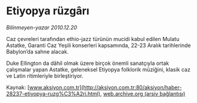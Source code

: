 # Etiyopya rüzgârı

*Bilinmeyen-yazar 2010.12.20*

<font class="agenda2NewsSpot">
 <p class="MsoNormal">
  Caz çevreleri tarafından ethio-jazz türünün mucidi kabul edilen Mulatu Astatke, Garanti Caz Yeşili konserleri kapsamında, 22-23 Aralık tarihlerinde Babylon’da sahne alacak.
 </p>
</font>
<font class="newsDetail">
 <p>
  Duke Ellington da dâhil olmak üzere birçok önemli sanatçıyla ortak çalışmalar yapan Astatke, geleneksel Etiyopya folklorik müziğini, klasik caz ve Latin ritimleriyle birleştiriyor.
 </p>
</font>

Kaynak: [www.aksiyon.com.tr](http://aksiyon.com.tr:80/aksiyon/haber-28237-etiyopya-ruzg%C3%A2ri.html), [web.archive.org (arşiv bağlantısı)](http://web.archive.org/web/20101228175238/http://aksiyon.com.tr:80/aksiyon/haber-28237-etiyopya-ruzg%C3%A2ri.html)
